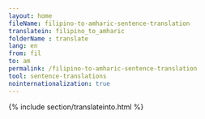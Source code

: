 ```yaml
---
layout: home
fileName: filipino-to-amharic-sentence-translation
translatein: filipino_to_amharic
folderName : translate
lang: en
from: fil
to: am
permalink: /filipino-to-amharic-sentence-translation
tool: sentence-translations
nointernationalization: true
---
```

{% include section/translateinto.html %}
